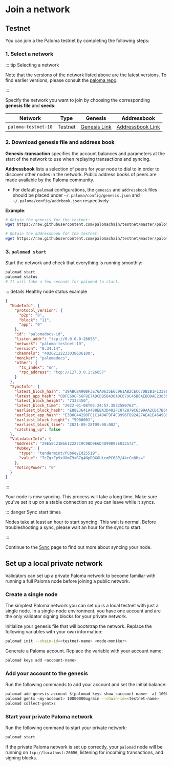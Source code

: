 # Join a network

## Testnet

You can join a the Paloma testnet by completing the following steps:

### 1. Select a network

::: tip Selecting a network

Note that the versions of the network listed above are the latest versions. 
To find earlier versions, please consult the [paloma repo](https://github.com/palomachain/paloma/releases).

:::

Specify the network you want to join by choosing the corresponding **genesis file** and **seeds**:

|Network| Type|Genesis|Addressbook|
|-------|------|------|------|
| `paloma-testnet-10`| Testnet|[Genesis Link](https://raw.githubusercontent.com/palomachain/testnet/master/paloma-testnet-10/genesis.json)| [Addressbook Link](https://raw.githubusercontent.com/palomachain/testnet/master/paloma-testnet-10/addrbook.json)|

### 2. Download genesis file and address book

**Genesis-transaction** specifies the account balances and parameters at the 
start of the network to use when replaying transactions and syncing.

**Addressbook** lists a selection of peers for your node to dial to in order 
to discover other nodes in the network. Public address books of peers are made 
available by the Paloma community.

- For default `palomad` configurations, the `genesis` and `addressbook` files should 
  be placed under `~/.paloma/config/genesis.json` and `~/.paloma/config/addrbook.json` 
  respectively.

**Example**:

```bash
# Obtain the genesis for the testnet:
wget https://raw.githubusercontent.com/palomachain/testnet/master/paloma-testnet-10/genesis.json -I ~/.paloma/config/genesis.json

# Obtain the addressbook for the testnet:
wget https://raw.githubusercontent.com/palomachain/testnet/master/paloma-testnet-10/addrbook.json -O ~/.paloma/config/addrbook.json
```

### 3. `palomad start`

Start the network and check that everything is running smoothly:

```bash
palomad start
palomad status
# It will take a few seconds for palomad to start.
```

::: details Healthy node status example

```json
{
  "NodeInfo": {
    "protocol_version": {
      "p2p": "8",
      "block": "11",
      "app": "0"
    },
    "id": "palomadocs-id",
    "listen_addr": "tcp://0.0.0.0:26656",
    "network": "paloma-testnet-10",
    "version": "0.34.14",
    "channels": "40202122233038606100",
    "moniker": "palomadocs",
    "other": {
      "tx_index": "on",
      "rpc_address": "tcp://127.0.0.1:26657"
    }
  },
  "SyncInfo": {
    "latest_block_hash": "19ABCBA90BF3E76A0635E6C961AB2CECC7DB2B1F1338057DB334568128E0776E",
    "latest_app_hash": "8DFE69CF66FBE7ADCDB5B430A0C679C45B6AEBDDAE23835ABDC4ACBC704F7525",
    "latest_block_height": "7333450",
    "latest_block_time": "2022-01-08T05:24:57.383258076Z",
    "earliest_block_hash": "E88E3641A488EBA3D402FC072879C6399AA2CDC7B6CC5A3061E5A64D9FFD3BDE",
    "earliest_app_hash": "E3B0C44298FC1C149AFBF4C8996FB92427AE41E4649B934CA495991B7852B855",
    "earliest_block_height": "5900001",
    "earliest_block_time": "2021-09-28T09:00:00Z",
    "catching_up": false
  },
  "ValidatorInfo": {
    "Address": "29E58C21B6612227C9C9BD9E6D4D99897E032572",
    "PubKey": {
      "type": "tendermint/PubKeyEd25519",
      "value": "7cZq+Fp9xU8mZ9xR7q4NpDOX0UicmPC68P/4krCn8Hs="
    },
    "VotingPower": "0"
  }
}
```

:::

Your node is now syncing. This process will take a long time. Make sure 
you've set it up on a stable connection so you can leave while it syncs.

::: danger Sync start times

Nodes take at least an hour to start syncing. This wait is normal. 
Before troubleshooting a sync, please wait an hour for the sync to start.

:::

Continue to the [Sync](sync.md) page to find out more about syncing your node.



## Set up a local private network

Validators can set up a private Paloma network to become familiar with 
running a full Paloma node before joining a public network.

### Create a single node

The simplest Paloma network you can set up is a local testnet with just 
a single node. In a single-node environment, you have one account and are 
the only validator signing blocks for your private network.

Initialize your genesis file that will bootstrap the network. Replace 
the following variables with your own information:

   ```bash
   palomad init --chain-id=<testnet-name> <node-moniker>
   ```

Generate a Paloma account. Replace the variable with your account name:

   ```bash
   palomad keys add <account-name>
   ```

### Add your account to the genesis

Run the following commands to add your account and set the initial balance:

   ```bash
   palomad add-genesis-account $(palomad keys show <account-name> -a) 100000000ugrain
   palomad gentx <my-account> 10000000ugrain --chain-id=<testnet-name>
   palomad collect-gentxs
   ```

### Start your private Paloma network

Run the following command to start your private network:

   ```bash
   palomad start
   ```

If the private Paloma network is set up correctly, your `palomad` node will 
be running on `tcp://localhost:26656`, listening for incoming transactions, 
and signing blocks.
